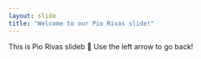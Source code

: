 ```yaml
---
layout: slide
title: "Welcome to our Pio Rivas slide!"
---
```

This is Pio Rivas slideb :tada:
Use the left arrow to go back!
